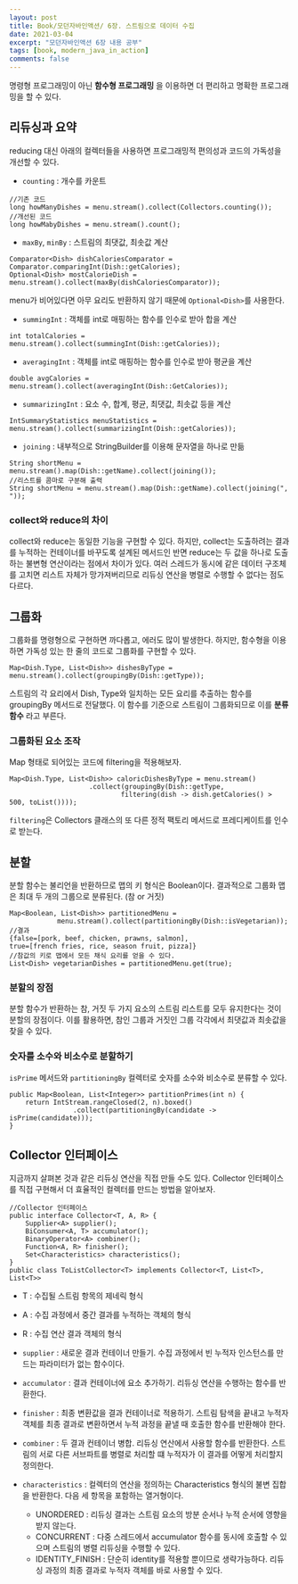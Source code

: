 ```yaml
---
layout: post
title: Book/모던자바인액션/ 6장. 스트림으로 데이터 수집
date: 2021-03-04
excerpt: "모던자바인액션 6장 내용 공부"
tags: [book, modern_java_in_action]
comments: false
---
```


명령형 프로그래밍이 아닌 __함수형 프로그래밍__ 을 이용하면 더 편리하고 명확한 프로그래밍을 할 수 있다.
## 리듀싱과 요약
reducing 대신 아래의 컬렉터들을 사용하면 프로그래밍적 편의성과 코드의 가독성을 개선할 수 있다.
- `counting` : 개수를 카운트
```
//기존 코드
long howManyDishes = menu.stream().collect(Collectors.counting());
//개선된 코드
long howMabyDishes = menu.stream().count();
```
- `maxBy`, `minBy` : 스트림의 최댓값, 최솟값 계산
```
Comparator<Dish> dishCaloriesComparator = Comparator.comparingInt(Dish::getCalories);
Optional<Dish> mostCalorieDish = menu.stream().collect(maxBy(dishCaloriesComparator));
```
menu가 비어있다면 아무 요리도 반환하지 않기 때문에 `Optional<Dish>`를 사용한다.
- `summingInt` : 객체를 int로 매핑하는 함수를 인수로 받아 합을 계산
```
int totalCalories = menu.stream().collect(summingInt(Dish::getCalories));
```
- `averagingInt` : 객체를 int로 매핑하는 함수를 인수로 받아 평균을 계산
```
double avgCalories = menu.stream().collect(averagingInt(Dish::GetCalories));
```
- `summarizingInt` : 요소 수, 합계, 평균, 최댓값, 최솟값 등을 계산
```
IntSummaryStatistics menuStatistics = menu.stream().collect(summarizingInt(Dish::getCalories));
```
- `joining` : 내부적으로 StringBuilder를 이용해 문자열을 하나로 만듦
```
String shortMenu = menu.stream().map(Dish::getName).collect(joining());
//리스트를 콤마로 구분해 출력
String shortMenu = menu.stream().map(Dish::getName).collect(joining(", "));
```

### collect와 reduce의 차이
collect와 reduce는 동일한 기능을 구현할 수 있다. 하지만, collect는 도출하려는 결과를 누적하는 컨테이너를 바꾸도록 설계된 메서드인 반면
reduce는 두 값을 하나로 도출하는 불변형 연산이라는 점에서 차이가 있다.
여러 스레드가 동시에 같은 데이터 구조체를 고치면 리스트 자체가 망가져버리므로 리듀싱 연산을 병렬로 수행할 수 없다는 점도 다르다.

## 그룹화
그룹화를 명령형으로 구현하면 까다롭고, 에러도 많이 발생한다. 하지만, 함수형을 이용하면 가독성 있는 한 줄의 코드로 그룹화를 구현할 수 있다.
```
Map<Dish.Type, List<Dish>> dishesByType = menu.stream().collect(groupingBy(Dish::getType));
```
스트림의 각 요리에서 Dish, Type와 일치하는 모든 요리를 추출하는 함수를 groupingBy 메서드로 전달했다.
이 함수를 기준으로 스트림이 그룹화되므로 이를 __분류 함수__ 라고 부른다.
### 그룹화된 요소 조작
Map 형태로 되어있는 코드에 filtering을 적용해보자.
```
Map<Dish.Type, List<Dish>> caloricDishesByType = menu.stream()
                    .collect(groupingBy(Dish::getType,
                            filtering(dish -> dish.getCalories() > 500, toList())));                 
```
`filtering`은 Collectors 클래스의 또 다른 정적 팩토리 메서드로 프레디케이트를 인수로 받는다.

## 분할
분할 함수는 불리언을 반환하므로 맵의 키 형식은 Boolean이다. 결과적으로 그룹화 맵은 최대 두 개의 그룹으로 분류된다. (참 or 거짓)
```
Map<Boolean, List<Dish>> partitionedMenu =
            menu.stream().collect(partitioningBy(Dish::isVegetarian));
//결과
{false=[pork, beef, chicken, prawns, salmon],
true=[french fries, rice, season fruit, pizza]}
//참값의 키로 맵에서 모든 채식 요리를 얻을 수 있다.
List<Dish> vegetarianDishes = partitionedMenu.get(true);
```
### 분할의 장점
분할 함수가 반환하는 참, 거짓 두 가지 요소의 스트림 리스트를 모두 유지한다는 것이 분할의 장점이다.
이를 활용하면, 참인 그룹과 거짓인 그룹 각각에서 최댓값과 최솟값을 찾을 수 있다.
### 숫자를 소수와 비소수로 분할하기
`isPrime` 메서드와 `partitioningBy` 컬렉터로 숫자를 소수와 비소수로 분류할 수 있다.
```
public Map<Boolean, List<Integer>> partitionPrimes(int n) {
    return IntStream.rangeClosed(2, n).boxed()
                .collect(partitioningBy(candidate -> isPrime(candidate)));
}
```

## Collector 인터페이스
지금까지 살펴본 것과 같은 리듀싱 연산을 직접 만들 수도 있다. Collector 인터페이스를 직접 구현해서 더 효율적인 컬렉터를 만드는 방법을 알아보자.
```
//Collector 인터페이스
public interface Collector<T, A, R> {
    Supplier<A> supplier();
    BiConsumer<A, T> accumulator();
    BinaryOperator<A> combiner();
    Function<A, R> finisher();
    Set<Characteristics> characteristics();
}
public class ToListCollector<T> implements Collector<T, List<T>, List<T>>
```
- T : 수집될 스트림 항목의 제네릭 형식
- A : 수집 과정에서 중간 결과를 누적하는 객체의 형식
- R : 수집 연산 결과 객체의 형식

- `supplier` : 새로운 결과 컨테이너 만들기. 수집 과정에서 빈 누적자 인스턴스를 만드는 파라미터가 없는 함수이다.
- `accumulator` : 결과 컨테이너에 요소 추가하기. 리듀싱 연산을 수행하는 함수를 반환한다.
- `finisher` : 최종 변환값을 결과 컨테이너로 적용하기. 스트림 탐색을 끝내고 누적자 객체를 최종 결과로 변환하면서 누적 과정을 끝낼 때 호출한 함수를 반환해야 한다.
- `combiner` : 두 결과 컨테이너 병합. 리듀싱 연산에서 사용할 함수를 반환한다. 스트림의 서로 다른 서브파트를 병렬로 처리할 떄 누적자가 이 결과를 어떻게 처리할지 정의한다.
- `characteristics` : 컬렉터의 연산을 정의하는 Characteristics 형식의 불변 집합을 반환한다. 다음 세 항목을 포함하는 열거형이다.
    - UNORDERED : 리듀싱 결과는 스트림 요소의 방분 순서나 누적 순서에 영향을 받지 않는다.
    - CONCURRENT : 다중 스레드에서 accumulator 함수를 동시에 호출할 수 있으며 스트림의 병렬 리듀싱을 수행할 수 있다.
    - IDENTITY_FINISH : 단순히 identity를 적용할 뿐이므로 생략가능하다. 리듀싱 과정의 최종 결과로 누적자 객체를 바로 사용할 수 있다.
    
